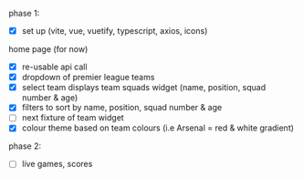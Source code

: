 phase 1:

-   [x] set up (vite, vue, vuetify, typescript, axios, icons)

home page (for now)

-   [x] re-usable api call
-   [x] dropdown of premier league teams
-   [x] select team displays team squads widget (name, position, squad number & age)
-   [x] filters to sort by name, position, squad number & age
-   [ ] next fixture of team widget
-   [x] colour theme based on team colours (i.e Arsenal = red & white gradient)

phase 2:

-   [ ] live games, scores
